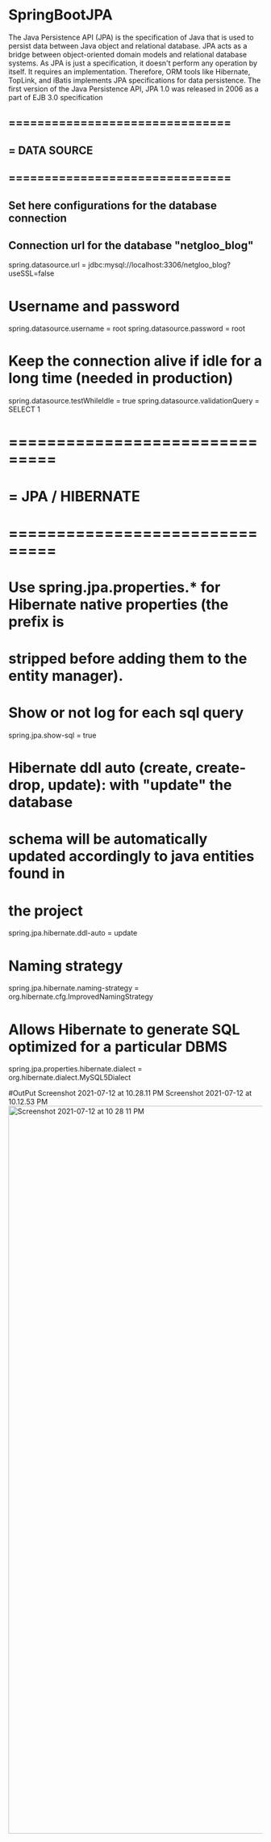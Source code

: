 # SpringBootJPA
The Java Persistence API (JPA) is the specification of Java that is used to persist data between Java object and relational database. JPA acts as a bridge between object-oriented domain models and relational database systems. As JPA is just a specification, it doesn't perform any operation by itself. It requires an implementation. Therefore, ORM tools like Hibernate, TopLink, and iBatis implements JPA specifications for data persistence. The first version of the Java Persistence API, JPA 1.0 was released in 2006 as a part of EJB 3.0 specification


## ===============================
## = DATA SOURCE
## ===============================

## Set here configurations for the database connection

## Connection url for the database "netgloo_blog"
spring.datasource.url = jdbc:mysql://localhost:3306/netgloo_blog?useSSL=false

# Username and password
spring.datasource.username = root
spring.datasource.password = root

# Keep the connection alive if idle for a long time (needed in production)
spring.datasource.testWhileIdle = true
spring.datasource.validationQuery = SELECT 1

# ===============================
# = JPA / HIBERNATE
# ===============================

# Use spring.jpa.properties.* for Hibernate native properties (the prefix is
# stripped before adding them to the entity manager).

# Show or not log for each sql query
spring.jpa.show-sql = true

# Hibernate ddl auto (create, create-drop, update): with "update" the database
# schema will be automatically updated accordingly to java entities found in
# the project
spring.jpa.hibernate.ddl-auto = update

# Naming strategy
spring.jpa.hibernate.naming-strategy = org.hibernate.cfg.ImprovedNamingStrategy

# Allows Hibernate to generate SQL optimized for a particular DBMS
spring.jpa.properties.hibernate.dialect = org.hibernate.dialect.MySQL5Dialect

#OutPut
Screenshot 2021-07-12 at 10.28.11 PM
Screenshot 2021-07-12 at 10.12.53 PM<img width="1440" alt="Screenshot 2021-07-12 at 10 28 11 PM" src="https://user-images.githubusercontent.com/47211382/125329230-e13b6b80-e362-11eb-807f-9c7f07f031af.png">

